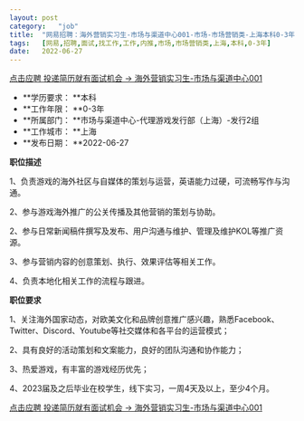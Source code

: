 ```yaml
---
layout:	post
category:	"job"
title:	"网易招聘：海外营销实习生-市场与渠道中心001-市场-市场营销类-上海本科0-3年"
tags:	[网易,招聘,面试,找工作,工作,内推,市场,市场营销类,上海,本科,0-3年]
date:	2022-06-27
---
```


[点击应聘 投递简历就有面试机会 ->  海外营销实习生-市场与渠道中心001](http://mobile.bole.netease.com/bole/boleDetail?id=41069&employeeId=346f03c3cda5f04c&key=all)



- **学历要求： **本科
- **工作年限： **0-3年
- **所属部门： **市场与渠道中心-代理游戏发行部（上海）-发行2组
- **工作城市： **上海
- **发布日期： **2022-06-27



**职位描述**

1、负责游戏的海外社区与自媒体的策划与运营，英语能力过硬，可流畅写作与沟通。

2、参与游戏海外推广的公关传播及其他营销的策划与协助。

2、参与日常新闻稿件撰写及发布、用户沟通与维护、管理及维护KOL等推广资源。

3、参与营销内容的创意策划、执行、效果评估等相关工作。

4、负责本地化相关工作的流程与跟进。



**职位要求**

1、关注海外国家动态，对欧美文化和品牌创意推广感兴趣，熟悉Facebook、Twitter、Discord、Youtube等社交媒体和各平台的运营模式；

2、具有良好的活动策划和文案能力，良好的团队沟通和协作能力；

3、热爱游戏，有丰富的游戏经历优先；

4、2023届及之后毕业在校学生，线下实习，一周4天及以上，至少4个月。



[点击应聘 投递简历就有面试机会 ->  海外营销实习生-市场与渠道中心001](http://mobile.bole.netease.com/bole/boleDetail?id=41069&employeeId=346f03c3cda5f04c&key=all)
